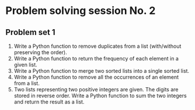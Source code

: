 # Problem solving session No. 2

## Problem set 1

1. Write a Python function to remove duplicates from a list (with/without preserving the order).
2. Write a Python function to return the frequency of each element in a given list.
3. Write a Python function to merge two sorted lists into a single sorted list.
4. Write a Python function to remove all the occurrences of an element from a list.
5. Two lists representing two positive integers are given. The digits are stored in reverse order. Write a Python function to sum the two integers and return the result as a list.
